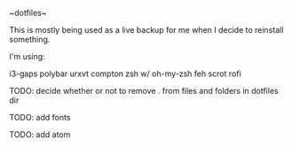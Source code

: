 ~dotfiles~

This is mostly being used as a live backup for me when I decide to reinstall something.

I'm using:

i3-gaps
polybar
urxvt
compton
zsh w/ oh-my-zsh
feh
scrot
rofi

TODO: decide whether or not to remove . from files and folders in dotfiles dir

TODO: add fonts

TODO: add atom
